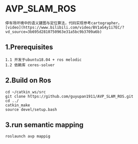 # AVP_SLAM_ROS
    停车场环境中的语义建图与定位算法，代码实现参考cartographer。
    [video](https://www.bilibili.com/video/BV1aG4y1i7EC/?vd_source=3b695d2810750963e31a5bc9b3709a6b)

## 1.Prerequisites
    1.1 开发于ubuntu18.04 + ros melodic
    1.2 依赖库 ceres-solver

## 2.Build on Ros
    cd ~/catkin_ws/src
    git clone https://github.com/guyupan1911/AVP_SLAM_ROS.git
    cd ../
    catkin_make
    source devel/setup.bash

## 3.run semantic mapping
    roslaunch avp mappig
